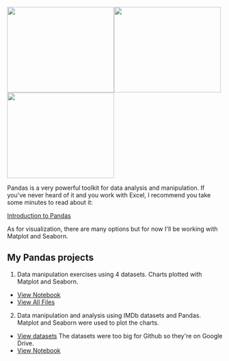 <img width="250" height="200" src="https://upload.wikimedia.org/wikipedia/commons/thumb/e/ed/Pandas_logo.svg/2560px-Pandas_logo.svg.png"><img width="250" height="200" src="https://matplotlib.org/_static/logo2_compressed.svg"><img width="250" height="200" src="http://seaborn.pydata.org/_images/logo-wide-lightbg.svg">
  
Pandas is a very powerful toolkit for data analysis and manipulation. If you've never heard of it and you work with Excel, I recommend you take some minutes to read about it:  

[Introduction to Pandas](https://towardsdatascience.com/a-quick-introduction-to-the-pandas-python-library-f1b678f34673)

As for visualization, there are many options but for now I'll be working with Matplot and Seaborn.

## My Pandas projects

1) Data manipulation exercises using 4 datasets. Charts plotted with Matplot and Seaborn.
* [View Notebook](https://github.com/GabrielZinatoSP/Pandas/blob/MASTER/Manipulation%20of%20data%20and%20charts%20-%20Exercises/Notebook.ipynb)
* [View All Files](https://github.com/GabrielZinatoSP/Pandas/tree/MASTER/Manipulation%20of%20data%20and%20charts%20-%20Exercises)

2) Data manipulation and analysis using IMDb datasets and Pandas. Matplot and Seaborn were used to plot the charts.
* [View datasets](https://drive.google.com/drive/folders/1TyCA7zGoLJV5Z8HlYkUa0Qc0WQB6w-OB) The datasets were too big for Github so they're on Google Drive.
* [View Notebook](https://github.com/GabrielZinatoSP/Pandas/blob/MASTER/IMDb%20Project%20-%20Let's%20Code%20Academy/Pandas%20Miniproject%20-%20Let's%20Code%20Academy.ipynb)
  
  
  
